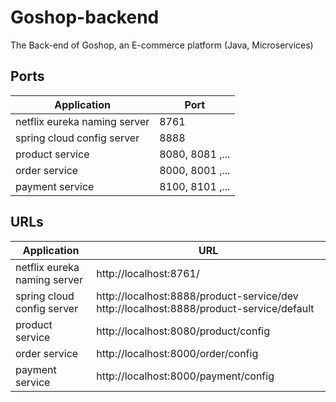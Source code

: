 # Goshop-backend
The Back-end of Goshop, an E-commerce platform (Java, Microservices)

## Ports

| Application | Port |
| --- | --- |
| netflix eureka naming server | 8761 |
| spring cloud config server | 8888 |
| product service | 8080, 8081 ,... |
| order service | 8000, 8001 ,... |
| payment service | 8100, 8101 ,... |

## URLs

| Application | URL |
| --- | --- |
| netflix eureka naming server | http://localhost:8761/ |
| spring cloud config server | http://localhost:8888/product-service/dev http://localhost:8888/product-service/default |
| product service | http://localhost:8080/product/config |
| order service | http://localhost:8000/order/config |
| payment service | http://localhost:8000/payment/config |